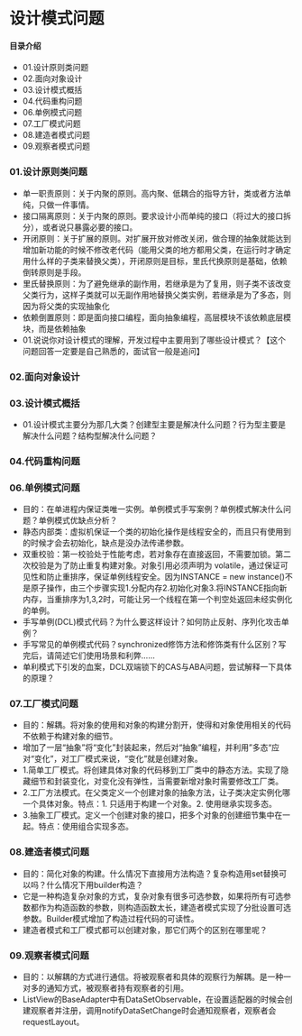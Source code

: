 # 设计模式问题
#### 目录介绍
- 01.设计原则类问题
- 02.面向对象设计
- 03.设计模式概括
- 04.代码重构问题
- 06.单例模式问题
- 07.工厂模式问题
- 08.建造者模式问题
- 09.观察者模式问题



### 01.设计原则类问题
- 单一职责原则：关于内聚的原则。高内聚、低耦合的指导方针，类或者方法单纯，只做一件事情。
- 接口隔离原则：关于内聚的原则。要求设计小而单纯的接口（将过大的接口拆分），或者说只暴露必要的接口。
- 开闭原则：关于扩展的原则。对扩展开放对修改关闭，做合理的抽象就能达到增加新功能的时候不修改老代码（能用父类的地方都用父类，在运行时才确定用什么样的子类来替换父类），开闭原则是目标，里氏代换原则是基础，依赖倒转原则是手段。
- 里氏替换原则：为了避免继承的副作用，若继承是为了复用，则子类不该改变父类行为，这样子类就可以无副作用地替换父类实例，若继承是为了多态，则因为将父类的实现抽象化
- 依赖倒置原则：即是面向接口编程，面向抽象编程，高层模块不该依赖底层模块，而是依赖抽象
- 01.说说你对设计模式的理解，开发过程中主要用到了哪些设计模式？【这个问题回答一定要是自己熟悉的，面试官一般是追问】



### 02.面向对象设计



### 03.设计模式概括
- 01.设计模式主要分为那几大类？创建型主要是解决什么问题？行为型主要是解决什么问题？结构型解决什么问题？



### 04.代码重构问题



### 06.单例模式问题
- 目的：在单进程内保证类唯一实例。单例模式手写案例？单例模式解决什么问题？单例模式优缺点分析？
- 静态内部类：虚拟机保证一个类的初始化操作是线程安全的，而且只有使用到的时候才会去初始化，缺点是没办法传递参数。
- 双重校验：第一校验处于性能考虑，若对象存在直接返回，不需要加锁。第二次校验是为了防止重复构建对象。对象引用必须声明为 volatile，通过保证可见性和防止重排序，保证单例线程安全。因为INSTANCE = new instance()不是原子操作，由三个步骤实现1.分配内存2.初始化对象3.将INSTANCE指向新内存，当重排序为1,3,2时，可能让另一个线程在第一个判空处返回未经实例化的单例。
- 手写单例(DCL)模式代码？为什么要这样设计？如何防止反射、序列化攻击单例？
- 手写常见的单例模式代码？synchronized修饰方法和修饰类有什么区别？写完后，请简述它们使用场景和利弊……
- 单利模式下引发的血案，DCL双端锁下的CAS与ABA问题，尝试解释一下具体的原理？




### 07.工厂模式问题
- 目的：解耦。将对象的使用和对象的构建分割开，使得和对象使用相关的代码不依赖于构建对象的细节。
- 增加了一层“抽象”将“变化”封装起来，然后对“抽象”编程，并利用”多态“应对“变化”，对工厂模式来说，“变化”就是创建对象。
- 1.简单工厂模式。将创建具体对象的代码移到工厂类中的静态方法。实现了隐藏细节和封装变化，对变化没有弹性，当需要新增对象时需要修改工厂类。
- 2.工厂方法模式。在父类定义一个创建对象的抽象方法，让子类决定实例化哪一个具体对象。特点：1. 只适用于构建一个对象。2. 使用继承实现多态。
- 3.抽象工厂模式。定义一个创建对象的接口，把多个对象的创建细节集中在一起。特点：使用组合实现多态。



### 08.建造者模式问题
- 目的：简化对象的构建。什么情况下直接用方法构造？复杂构造用set替换可以吗？什么情况下用builder构造？
- 它是一种构造复杂对象的方式，复杂对象有很多可选参数，如果将所有可选参数都作为构造函数的参数，则构造函数太长，建造者模式实现了分批设置可选参数。Builder模式增加了构造过程代码的可读性。
- 建造者模式和工厂模式都可以创建对象，那它们两个的区别在哪里呢？



### 09.观察者模式问题
- 目的：以解耦的方式进行通信。将被观察者和具体的观察行为解耦。是一种一对多的通知方式，被观察者持有观察者的引用。
- ListView的BaseAdapter中有DataSetObservable，在设置适配器的时候会创建观察者并注册，调用notifyDataSetChange时会通知观察者，观察者会requestLayout。






